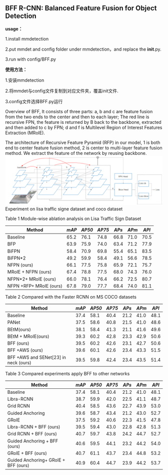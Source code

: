 ## BFF R-CNN: Balanced Feature Fusion for Object Detection ##
**usage：** 

1.install mmdetection

2.put mmdet and config folder under mmdetection，and replace the __init__.py.

3.run with config/BFF.py


**使用方法：** 

1.安装mmdetection

2.将mmdet与config文件复制到对应文件夹，覆盖init文件.

3.config文件选择BFF.py运行

Overview of BFF, It consists of three parts: a, b and c are feature fusion from
the two ends to the center and then to each layer; The red line is recursive
FPN, the feature is returned by B back to the backbone, extracted and then added
to c by FPN; d and f is Multilevel Region of Interest Features Extraction
(MRoIE).

The architecture of Recursive Feature Pyramid (RFP) in our model, 1 is both end
to center feature fusion method, 2 is center to multi-layer feature fusion
method. We extract the feature of the network by reusing backbone.
![image](https://github.com/dream-in-night/BFF/blob/master/mmdetection_BFF/model.png)   
Experiment on lisa traffic signe dataset and coco dataset

Table 1 Module-wise ablation analysis on Lisa Traffic Sign Dataset

| Method                  | *mAP* | *AP50* | *AP75* | *APs* | *APm* | *APl* |
|-------------------------|-------|--------|--------|-------|-------|-------|
| Baseline                | 65.2  | 76.1   | 74.8   | 66.8  | 71.0  | 70.5  |
| BFP                     | 63.9  | 75.9   | 74.0   | 63.4  | 71.2  | 77.9  |
| BiFPN                   | 58.4  | 70.9   | 69.8   | 55.4  | 65.1  | 83.5  |
| BiFPN\*2                | 49.2  | 59.9   | 58.4   | 49.1  | 56.6  | 78.5  |
| NFPN (ours)             | 66.1  | 77.5   | 75.8   | 65.9  | 72.1  | 75.7  |
| MRoIE + NFPN (ours)     | 67.4  | 78.8   | 77.5   | 68.0  | 74.3  | 76.0  |
| NFPN\*2+ MRoIE (ours)   | 66.0  | 78.1   | 76.4   | 66.2  | 72.5  | 80.7  |
| NFPN +RFP+ MRoIE (ours) | 67.8  | 79.0   | 77.7   | 68.4  | 74.0  | 81.1  |

Table 2 Compared with the Faster RCNN on MS COCO datasets

| Method                                | *mAP* | *AP50* | *AP75* | *APs* | *APm* | *APl* |
|---------------------------------------|-------|--------|--------|-------|-------|-------|
| Baseline                              | 37.4  | 58.1   | 40.4   | 21.2  | 41.0  | 48.1  |
| PANet                                 | 37.5  | 58.6   | 40.8   | 21.5  | 41.0  | 48.6  |
| BEtM(ours)                            | 38.1  | 58.4   | 41.3   | 21.1  | 41.6  | 49.6  |
| BEtM + MRoIE(ours)                    | 39.3  | 60.2   | 42.8   | 23.3  | 42.9  | 50.6  |
| BFF (ours)                            | 39.5  | 60.2   | 42.6   | 23.1  | 42.7  | 50.6  |
| BFF +AWS (ours)                       | 39.6  | 60.1   | 42.6   | 23.4  | 43.3  | 51.5  |
| BFF +AWS and SENet[23] in neck (ours) | 39.5  | 59.8   | 42.4   | 23.4  | 43.5  | 51.4  |

Table 3 Compared experiments apply BFF to other networks

| Method                               | *mAP* | *AP50* | *AP75* | *APs* | *APm* | *APl* |
|--------------------------------------|-------|--------|--------|-------|-------|-------|
| Baseline                             | 37.4  | 58.1   | 40.4   | 21.2  | 41.0  | 48.1  |
| Libra-RCNN                           | 38.7  | 59.9   | 42.0   | 22.5  | 41.1  | 48.7  |
| Grid RCNN                            | 40.4  | 58.5   | 43.6   | 22.7  | 43.9  | 53.0  |
| Guided Anchoring                     | 39.6  | 58.7   | 43.4   | 21.2  | 43.0  | 52.7  |
| GRoIE                                | 37.5  | 59.2   | 40.6   | 22.3  | 41.5  | 47.8  |
| Libra-RCNN + BFF (ours)              | 39.5  | 59.4   | 43.0   | 22.8  | 42.8  | 51.3  |
| Grid RCNN + BFF (ours)               | 40.7  | 59.7   | 43.8   | 24.2  | 44.7  | 52.7  |
| Guided Anchoring + BFF (ours)        | 40.6  | 59.5   | 44.1   | 23.2  | 44.2  | 54.0  |
| GRoIE + BFF (ours)                   | 40.7  | 61.1   | 43.7   | 23.4  | 44.8  | 53.2  |
| Guided Anchoring+ GRoIE + BFF (ours) | 40.9  | 60.4   | 44.7   | 23.9  | 44.2  | 53.7  |


